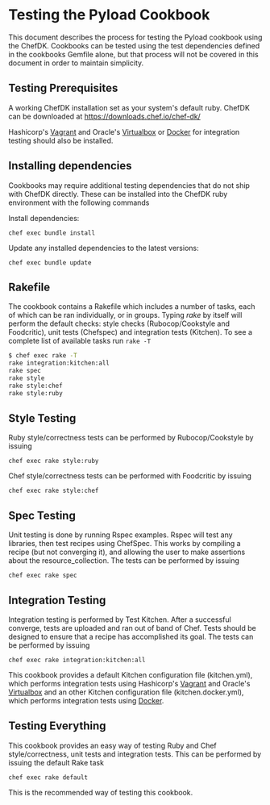 # Testing the Pyload Cookbook

This document describes the process for testing the Pyload cookbook using the ChefDK. Cookbooks can be tested using the test dependencies defined in the cookbooks Gemfile alone, but that process will not be covered in this document in order to maintain simplicity.

## Testing Prerequisites

A working ChefDK installation set as your system's default ruby. ChefDK can be downloaded at <https://downloads.chef.io/chef-dk/>

Hashicorp's [Vagrant](https://www.vagrantup.com/downloads.html) and Oracle's [Virtualbox](https://www.virtualbox.org/wiki/Downloads) or [Docker](https://www.docker.com/) for integration testing should also be installed.

## Installing dependencies

Cookbooks may require additional testing dependencies that do not ship with ChefDK directly. These can be installed into the ChefDK ruby environment with the following commands

Install dependencies:

```shell
chef exec bundle install
```

Update any installed dependencies to the latest versions:

```shell
chef exec bundle update
```

## Rakefile

The cookbook contains a Rakefile which includes a number of tasks, each of which can be ran individually, or in groups. Typing *rake* by itself will perform the default checks: style checks (Rubocop/Cookstyle and Foodcritic), unit tests (Chefspec) and integration tests (Kitchen). To see a complete list of available tasks run `rake -T`

```bash
$ chef exec rake -T
rake integration:kitchen:all
rake spec
rake style
rake style:chef
rake style:ruby
```

## Style Testing

Ruby style/correctness tests can be performed by Rubocop/Cookstyle by issuing

```shell
chef exec rake style:ruby
```

Chef style/correctness tests can be performed with Foodcritic by issuing

```shell
chef exec rake style:chef
```

## Spec Testing

Unit testing is done by running Rspec examples. Rspec will test any libraries, then test recipes using ChefSpec. This works by compiling a recipe (but not converging it), and allowing the user to make assertions about the resource_collection. The tests can be performed by issuing

```shell
chef exec rake spec
```

## Integration Testing

Integration testing is performed by Test Kitchen. After a successful converge, tests are uploaded and ran out of band of Chef. Tests should be designed to ensure that a recipe has accomplished its goal. The tests can be performed by issuing

```shell
chef exec rake integration:kitchen:all
```

This cookbook provides a default Kitchen configuration file (kitchen.yml), which performs integration tests using Hashicorp's [Vagrant](https://www.vagrantup.com/downloads.html) and Oracle's [Virtualbox](https://www.virtualbox.org/wiki/Downloads) and an other Kitchen configuration file (kitchen.docker.yml), which performs integration tests using [Docker](https://www.docker.com/).

## Testing Everything

This cookbook provides an easy way of testing Ruby and Chef style/correctness, unit tests and integration tests. This can be performed by issuing the default Rake task

```shell
chef exec rake default
```

This is the recommended way of testing this cookbook.
